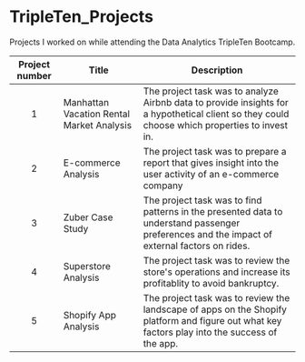 # TripleTen_Projects 
Projects I worked on while attending the Data Analytics TripleTen Bootcamp.

| Project number | Title | Description |
| :-----------: | ----------- |----------- |
| 1 | Manhattan Vacation Rental Market Analysis| The project task was to analyze Airbnb data to provide insights for a hypothetical client so they could choose which properties to invest in. |
| 2 | E-commerce Analysis | The project task was to prepare a report that gives insight into the user activity of an e-commerce company |
| 3 | Zuber Case Study | The project task was to find patterns in the presented data to understand passenger preferences and the impact of external factors on rides. |
| 4 | Superstore Analysis | The project task was to review the store's operations and increase its profitablity to avoid bankruptcy. |
| 5 | Shopify App Analysis | The project task was to review the landscape of apps on the Shopify platform and figure out what key factors play into the success of the app. | 
